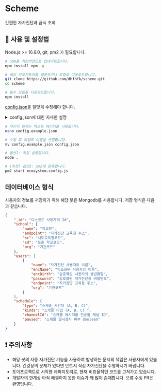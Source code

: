 # Scheme

간편한 자가진단과 급식 조회

## 🔧 사용 및 설정법

Node.js >= 16.6.0, git, pm2 가 필요합니다.

```bash
# npm을 최신버전으로 업데이트합니다.
npm install npm -g

# 해당 리포지토리를 클론하거나 로컬로 다운로드합니다.
git clone https://github.com/dhfhfk/scheme.git
cd scheme

# 필수 모듈을 다운로드합니다.
npm install
```

[config.json](./config.example.json)을 알맞게 수정해야 합니다.

<details>
<summary>config.json에 대한 자세한 설명</summary>
<div markdown="1">

```json
{
    "bot": {
        "token": "디스코드 개발자 페이지에서 생성한 Bot의 Token입니다. "
        "guild_id": "관리자용 관리 명령어를 사용할 디스코드 서버의 ID입니다."
        "prefix": "현재 사용하지 않지만 나중을 위한 명령어 접두사입니다. (아무렇게나 입력하세요)"
    },
    "db": {
        "mongopath": "Mongodb 데이터베이스의 경로를 입력합니다. 예시) mongodb://localhost:27017/discordbot"
    },
    "services": {
        "neis_key": "open.neis.go.kr 에서 발급받은 api key입니다."
        "user_limit": "디스코드 사용자 한 명당 등록할 수 있는 자가진단 사용자 수 입니다. 일부 서비스는 아직 1명만 지원합니다."
        "secret_key": "사용자의 자가진단 비밀번호를 암호화하는 비밀키입니다. 보안 수준에 알맞는 랜덤 문자열로 입력하세요."
    },
    "color": {
        "error": "#da2723",
        "delete": "#ed4245",
        "success": "#3fbf4f",
        "primary": "#e68947"
    },
    "emojis": {
        "done": "<:green_done:918422764778577980>",
        "x": "<:red_x:918422764757598208>",
        "delete": "<:delete_forever:901147281485623376>"
    }
}
```

</div>
</details>

```bash
# 자신이 원하는 텍스트 에디터를 사용합니다.
nano config.example.json

# 수정 후 파일의 이름을 변경합니다.
mv config.example.json config.json

# 옵션1: 직접 실행합니다.
node .

# (추천) 옵션2: pm2에 등록합니다.
pm2 start ecosystem.config.js
```

## 데이터베이스 형식

사용자의 정보를 저장하기 위해 해당 봇은 Mongodb를 사용합니다. 저장 형식은 다음과 같습니다.

```json
{
    "_id": "디스코드 사용자의 Id",
    "school": {
        "name": "학교명",
        "endpoint": "자가진단 교육청 주소",
        "sc": "시도교육청코드",
        "sd": "표준 학교코드",
        "org": "기관코드"
    },
    "users": [
        {
            "name": "자가진단 사용자의 이름",
            "encName": "암호화된 사용자의 이름",
            "encBirth": "암호화된 사용자의 생년월일",
            "password": "암호화된 자가진단용 비밀번호",
            "endpoint": "자가진단 교육청 주소",
            "org": "기관코드"
        }
    ],
    "schedule": {
        "type": "스케줄 시간대 (A, B, C)",
        "kinds": "스케줄 타입 (A, B, C) ",
        "channelId": "스케줄 메시지를 전송할 채널 ID",
        "paused": "스케줄 일시정지 여부 Boolean"
    }
}
```

## ❗ 주의사항

-   해당 봇의 자동 자가진단 기능을 사용하여 발생하는 문제의 책임은 사용자에게 있습니다. 건강상의 문제가 있다면 반드시 직접 자가진단을 수행하시기 바랍니다.
-   토이프로젝트로 시작한 레파지토리로, 현재 비효율적인 코드를 고쳐가고 있습니다.
-   개발자의 한계상 아직 해결하지 못한 이슈가 꽤 많이 존재합니다. 오류 수정 PR은 환영입니다.
